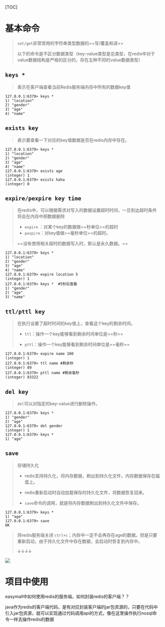 [TOC]

# 基本命令

> `set/get`非常常用的字符串类型数据的==写/覆盖和读==
>
> 以下的命令是不区分数据类型（key-value类型是总类型，在redis中对于value数据结构是严格的区分的，存在五种不同的value数据类型）



## `keys *`

> 表示在客户端查看当前Redis服务端内存中所有的数据key值

```shell
127.0.0.1:6379> keys *
1) "location"
2) "gender"
3) "age"
4) "name"
```



## `exists key`

> 表示要查看一下对应的key值数据是否在redis内存中存在。

```shell
127.0.0.1:6379> keys *
1) "location"
2) "gender"
3) "age"
4) "name"
127.0.0.1:6379> exists age
(integer) 1
127.0.0.1:6379> exists haha
(integer) 0
```



## `expire/pexpire key time`

> 在redis中，可以根据需求对写入的数据设置超时时间，一旦到达超时条件将会在内存中把数据删除
>
> - `expire` ：对某个key的数据做==秒单位==的超时
> - `pexpire`：对key值做==毫秒单位==的超时。
>
> ==没有使用相关超时的数据写入时，默认是永久数据。==

```shell
127.0.0.1:6379> keys *
1) "location"
2) "gender"
3) "age"
4) "name"
127.0.0.1:6379> expire location 5
(integer) 1
127.0.0.1:6379> keys *  #5秒后查看
1) "gender"
2) "age"
3) "name"
```



## `ttl/pttl key`

> 在执行设置了超时时间的key值上，查看这个key的剩余时间。
>
> - `ttl`：操作一个key能够看到剩余时间单位是==秒==
>
> - `pttl`：操作一个key能够看到剩余时间单位是==毫秒==

```shell
127.0.0.1:6379> expire name 100
(integer) 1
127.0.0.1:6379> ttl name #剩余秒
(integer) 89
127.0.0.1:6379> pttl name #剩余毫秒
(integer) 83322
```



## `del key`

> `del`可以对指定的key-value进行删除操作。

```shell
127.0.0.1:6379> keys *
1) "gender"
2) "age"
127.0.0.1:6379> del gender
(integer) 1
127.0.0.1:6379> keys *
1) "age"
```



## `save`

> 存储持久化
>
> - redis支持持久化，将内存数据，刷出到持久化文件，内存数据保存在磁盘上。
>
> - redis重新启动时自动加载保存的持久化文件，将数据恢复回来。
>
> - `save`命令的调用，就是将内存数据刷出到持久化文件中保存。

```shell
127.0.0.1:6379> keys *
1) "age"
127.0.0.1:6379> save
OK
```

> 将redis服务端关闭 `ctrl+c`；内存中一定不会再存在age的数据。但是只要重新启动，由于持久化文件中存在数据，会启动时恢复到内存中。
>
> ↓↓↓↓

![](https://gitee.com/sxhDrk/images/raw/master/imgs/持久化操作.jpg)









# 项目中使用

easymall中如何使用redis的服务端，如何封装redis的客户端？？

java作为redis的客户端代码，是有对应封装客户端的jar包资源的，只要在代码中引入jar包资源，就可以实现通过代码调用api的方式，像在这里操作执行nosql命令一样去操作redis的数据